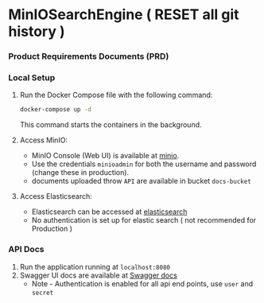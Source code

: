 # MinIOSearchEngine ( RESET all git history )

### Product Requirements Documents (PRD)


### Local Setup
1. Run the Docker Compose file with the following command:

   ```bash
   docker-compose up -d
   ```
   This command starts the containers in the background.

1. Access MinIO:
   - MinIO Console (Web UI) is available at [minio](http://localhost:9001).
   - Use the credentials `minioadmin` for both the username and password (change these in production).
   - documents uploaded throw `API` are available in bucket `docs-bucket`

1. Access Elasticsearch:
   - Elasticsearch can be accessed at [elasticsearch](http://localhost:9200)
   - No authentication is set up for elastic search ( not recommended for Production )


### API Docs
1. Run the application running at `localhost:8080`
1. Swagger UI docs are available at [Swagger docs](http://localhost:8080/swagger-ui/index.html#/)
   * Note - Authentication is enabled for all api end points, use `user` and `secret` 

